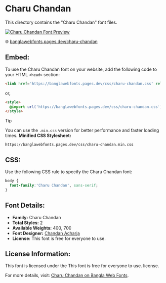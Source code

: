 # Charu Chandan

This directory contains the "Charu Chandan" font files.

[![Charu Chandan Font Preview](https://banglawebfonts.pages.dev/fonts/charu-chandan/charu-chandan-font.jpg)](https://banglawebfonts.pages.dev/charu-chandan/)

🌐 [banglawebfonts.pages.dev/charu-chandan](https://banglawebfonts.pages.dev/charu-chandan/)

## Embed:
To use the Charu Chandan font on your website, add the following code to your HTML `<head>` section:
```html
<link href='https://banglawebfonts.pages.dev/css/charu-chandan.css' rel='stylesheet'>
```

or,
```html
<style>
  @import url('https://banglawebfonts.pages.dev/css/charu-chandan.css');
</style>
```

> [!TIP]
> You can use the `.min.css` version for better performance and faster loading times.
> **Minified CSS Stylesheet:**  
> ```
> https://banglawebfonts.pages.dev/css/charu-chandan.min.css
> ```

## CSS:
Use the following CSS rule to specify the Charu Chandan font:
```css
body {
  font-family:'Charu Chandan', sans-serif;
}
```

## Font Details:
- **Family:** Charu Chandan
- **Total Styles:** 2
- **Available Weights:** 400, 700
- **Font Designer:** [Chandan Acharja](https://charuchandan.wordpress.com/)
- **License:** This font is free for everyone to use.

## License Information:
This font is licensed under the This font is free for everyone to use. license.

For more details, visit: [Charu Chandan on Bangla Web Fonts](https://banglawebfonts.pages.dev/charu-chandan/#about).